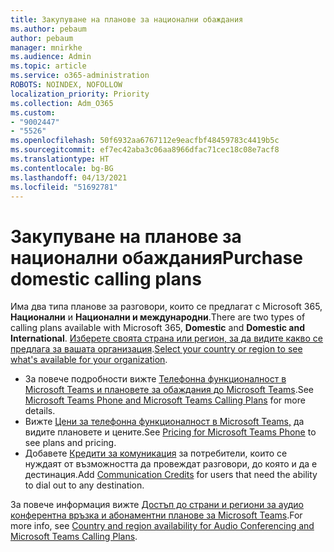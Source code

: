 ```yaml
---
title: Закупуване на планове за национални обаждания
ms.author: pebaum
author: pebaum
manager: mnirkhe
ms.audience: Admin
ms.topic: article
ms.service: o365-administration
ROBOTS: NOINDEX, NOFOLLOW
localization_priority: Priority
ms.collection: Adm_O365
ms.custom:
- "9002447"
- "5526"
ms.openlocfilehash: 50f6932aa6767112e9eacfbf48459783c4419b5c
ms.sourcegitcommit: ef7ec42aba3c06aa8966dfac71cec18c08e7acf8
ms.translationtype: HT
ms.contentlocale: bg-BG
ms.lasthandoff: 04/13/2021
ms.locfileid: "51692781"
---
```

# <a name="purchase-domestic-calling-plans"></a><span data-ttu-id="14cd0-102">Закупуване на планове за национални обаждания</span><span class="sxs-lookup"><span data-stu-id="14cd0-102">Purchase domestic calling plans</span></span>

<span data-ttu-id="14cd0-103">Има два типа планове за разговори, които се предлагат с Microsoft 365, **Национални** и **Национални и международни**.</span><span class="sxs-lookup"><span data-stu-id="14cd0-103">There are two types of calling plans available with Microsoft 365, **Domestic** and **Domestic and International**.</span></span> <span data-ttu-id="14cd0-104">[Изберете своята страна или регион, за да видите какво се предлага за вашата организация](https://docs.microsoft.com/MicrosoftTeams/country-and-region-availability-for-audio-conferencing-and-calling-plans/country-and-region-availability-for-audio-conferencing-and-calling-plans#select-your-country-or-region-to-see-whats-available-for-your-organization).</span><span class="sxs-lookup"><span data-stu-id="14cd0-104">[Select your country or region to see what's available for your organization](https://docs.microsoft.com/MicrosoftTeams/country-and-region-availability-for-audio-conferencing-and-calling-plans/country-and-region-availability-for-audio-conferencing-and-calling-plans#select-your-country-or-region-to-see-whats-available-for-your-organization).</span></span>

- <span data-ttu-id="14cd0-105">За повече подробности вижте [Телефонна функционалност в Microsoft Teams и плановете за обаждания до Microsoft Teams](https://docs.microsoft.com/MicrosoftTeams/calling-plan-landing-page).</span><span class="sxs-lookup"><span data-stu-id="14cd0-105">See [Microsoft Teams Phone and Microsoft Teams Calling Plans](https://docs.microsoft.com/MicrosoftTeams/calling-plan-landing-page) for more details.</span></span>
- <span data-ttu-id="14cd0-106">Вижте [Цени за телефонна функционалност в Microsoft Teams,](https://www.microsoft.com/microsoft-365/microsoft-teams/voice-calling#Requirements) да видите плановете и цените.</span><span class="sxs-lookup"><span data-stu-id="14cd0-106">See [Pricing for Microsoft Teams Phone](https://www.microsoft.com/microsoft-365/microsoft-teams/voice-calling#Requirements) to see plans and pricing.</span></span>
- <span data-ttu-id="14cd0-107">Добавете [Кредити за комуникация](https://docs.microsoft.com/MicrosoftTeams/country-and-region-availability-for-audio-conferencing-and-calling-plans/country-and-region-availability-for-audio-conferencing-and-calling-plans#communications-credits) за потребители, които се нуждаят от възможността да провеждат разговори, до която и да е дестинация.</span><span class="sxs-lookup"><span data-stu-id="14cd0-107">Add [Communication Credits](https://docs.microsoft.com/MicrosoftTeams/country-and-region-availability-for-audio-conferencing-and-calling-plans/country-and-region-availability-for-audio-conferencing-and-calling-plans#communications-credits) for users that need the ability to dial out to any destination.</span></span>

<span data-ttu-id="14cd0-108">За повече информация вижте [Достъп до страни и региони за аудио конферентна връзка и абонаментни планове за Microsoft Teams](https://docs.microsoft.com/MicrosoftTeams/country-and-region-availability-for-audio-conferencing-and-calling-plans/country-and-region-availability-for-audio-conferencing-and-calling-plans).</span><span class="sxs-lookup"><span data-stu-id="14cd0-108">For more info, see [Country and region availability for Audio Conferencing and Microsoft Teams Calling Plans](https://docs.microsoft.com/MicrosoftTeams/country-and-region-availability-for-audio-conferencing-and-calling-plans/country-and-region-availability-for-audio-conferencing-and-calling-plans).</span></span> 
